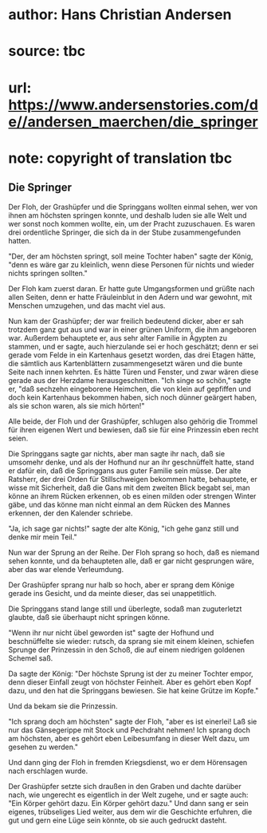 # author: Hans Christian Andersen
# source: tbc
# url: https://www.andersenstories.com/de//andersen_maerchen/die_springer
# note: copyright of translation tbc

## Die Springer 

Der Floh, der Grashüpfer und die Springgans wollten einmal sehen, wer
von ihnen am höchsten springen konnte, und deshalb luden sie alle Welt
und wer sonst noch kommen wollte, ein, um der Pracht zuzuschauen. Es
waren drei ordentliche Springer, die sich da in der Stube
zusammengefunden hatten.

"Der, der am höchsten springt, soll meine Tochter haben" sagte der
König, "denn es wäre gar zu kleinlich, wenn diese Personen für nichts
und wieder nichts springen sollten."

Der Floh kam zuerst daran. Er hatte gute Umgangsformen und grüßte nach
allen Seiten, denn er hatte Fräuleinblut in den Adern und war gewohnt,
mit Menschen umzugehen, und das macht viel aus.

Nun kam der Grashüpfer; der war freilich bedeutend dicker, aber er sah
trotzdem ganz gut aus und war in einer grünen Uniform, die ihm angeboren
war. Außerdem behauptete er, aus sehr alter Familie in Ägypten zu
stammen, und er sagte, auch hierzulande sei er hoch geschätzt; denn er
sei gerade vom Felde in ein Kartenhaus gesetzt worden, das drei Etagen
hätte, die sämtlich aus Kartenblättern zusammengesetzt wären und die
bunte Seite nach innen kehrten. Es hätte Türen und Fenster, und zwar
wären diese gerade aus der Herzdame herausgeschnitten. "Ich singe so
schön," sagte er, "daß sechzehn eingeborene Heimchen, die von klein
auf gepfiffen und doch kein Kartenhaus bekommen haben, sich noch dünner
geärgert haben, als sie schon waren, als sie mich hörten!"

Alle beide, der Floh und der Grashüpfer, schlugen also gehörig die
Trommel für ihren eigenen Wert und bewiesen, daß sie für eine Prinzessin
eben recht seien.

Die Springgans sagte gar nichts, aber man sagte ihr nach, daß sie
umsomehr denke, und als der Hofhund nur an ihr geschnüffelt hatte, stand
er dafür ein, daß die Springgans aus guter Familie sein müsse. Der alte
Ratsherr, der drei Orden für Stillschweigen bekommen hatte, behauptete,
er wisse mit Sicherheit, daß die Gans mit dem zweiten Blick begabt sei,
man könne an ihrem Rücken erkennen, ob es einen milden oder strengen
Winter gäbe, und das könne man nicht einmal an dem Rücken des Mannes
erkennen, der den Kalender schriebe.

"Ja, ich sage gar nichts!" sagte der alte König, "ich gehe ganz still
und denke mir mein Teil."

Nun war der Sprung an der Reihe. Der Floh sprang so hoch, daß es niemand
sehen konnte, und da behaupteten alle, daß er gar nicht gesprungen wäre,
aber das war elende Verleumdung.

Der Grashüpfer sprang nur halb so hoch, aber er sprang dem Könige gerade
ins Gesicht, und da meinte dieser, das sei unappetitlich.

Die Springgans stand lange still und überlegte, sodaß man zuguterletzt
glaubte, daß sie überhaupt nicht springen könne.

"Wenn ihr nur nicht übel geworden ist" sagte der Hofhund und
beschnüffelte sie wieder: rutsch, da sprang sie mit einem kleinen,
schiefen Sprunge der Prinzessin in den Schoß, die auf einem niedrigen
goldenen Schemel saß.

Da sagte der König: "Der höchste Sprung ist der zu meiner Tochter
empor, denn dieser Einfall zeugt von höchster Feinheit. Aber es gehört
eben Kopf dazu, und den hat die Springgans bewiesen. Sie hat keine
Grütze im Kopfe."

Und da bekam sie die Prinzessin.

"Ich sprang doch am höchsten" sagte der Floh, "aber es ist einerlei!
Laß sie nur das Gänsegerippe mit Stock und Pechdraht nehmen! Ich sprang
doch am höchsten, aber es gehört eben Leibesumfang in dieser Welt dazu,
um gesehen zu werden."

Und dann ging der Floh in fremden Kriegsdienst, wo er dem Hörensagen
nach erschlagen wurde.

Der Grashüpfer setzte sich draußen in den Graben und dachte darüber
nach, wie ungerecht es eigentlich in der Welt zugehe, und er sagte auch:
"Ein Körper gehört dazu. Ein Körper gehört dazu." Und dann sang er
sein eigenes, trübseliges Lied weiter, aus dem wir die Geschichte
erfuhren, die gut und gern eine Lüge sein könnte, ob sie auch gedruckt
dasteht.
